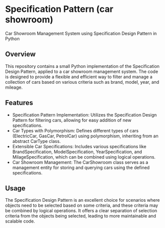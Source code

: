 # Specification Pattern (car showroom)
Car Showroom Management System using Specification Design Pattern in Python

## Overview
This repository contains a small Python implementation of the Specification Design Pattern, applied to a car showroom management system. The code is designed to provide a flexible and efficient way to filter and manage a collection of cars based on various criteria such as brand, model, year, and mileage.

## Features
- Specification Pattern Implementation: Utilizes the Specification Design Pattern for filtering cars, allowing for easy addition of new specifications.
- Car Types with Polymorphism: Defines different types of cars (ElectricCar, GasCar, PetrolCar) using polymorphism, inheriting from an abstract CarType class.
- Extensible Car Specifications: Includes various specifications like BrandSpecification, ModelSpecification, YearSpecification, and MilageSpecification, which can be combined using logical operations.
- Car Showroom Management: The CarShowroom class serves as a management entity for storing and querying cars using the defined specifications.

## Usage
The Specification Design Pattern is an excellent choice for scenarios where objects need to be selected based on some criteria, and these criteria may be combined by logical operations. It offers a clear separation of selection criteria from the objects being selected, leading to more maintainable and scalable code.